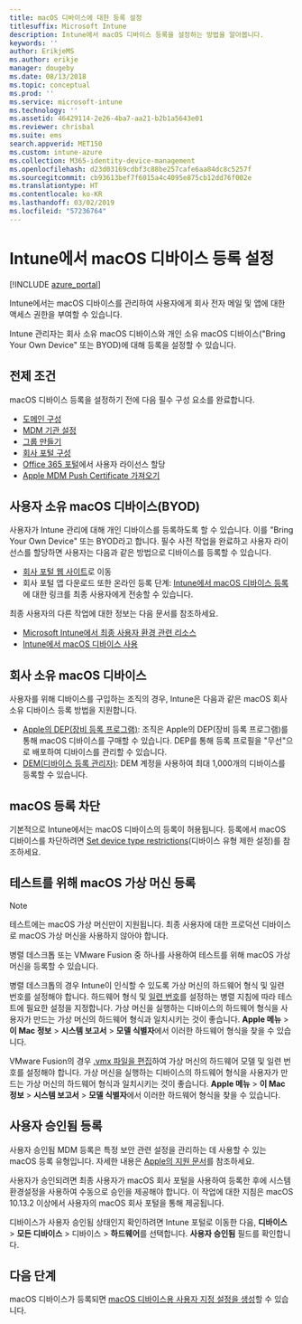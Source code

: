 ```yaml
---
title: macOS 디바이스에 대한 등록 설정
titlesuffix: Microsoft Intune
description: Intune에서 macOS 디바이스 등록을 설정하는 방법을 알아봅니다.
keywords: ''
author: ErikjeMS
ms.author: erikje
manager: dougeby
ms.date: 08/13/2018
ms.topic: conceptual
ms.prod: ''
ms.service: microsoft-intune
ms.technology: ''
ms.assetid: 46429114-2e26-4ba7-aa21-b2b1a5643e01
ms.reviewer: chrisbal
ms.suite: ems
search.appverid: MET150
ms.custom: intune-azure
ms.collection: M365-identity-device-management
ms.openlocfilehash: d23d03169cdbf3c88be257cafe6aa84dc8c5257f
ms.sourcegitcommit: cb93613bef7f6015a4c4095e875cb12dd76f002e
ms.translationtype: HT
ms.contentlocale: ko-KR
ms.lasthandoff: 03/02/2019
ms.locfileid: "57236764"
---
```

# <a name="set-up-enrollment-for-macos-devices-in-intune"></a>Intune에서 macOS 디바이스 등록 설정

[!INCLUDE [azure_portal](./includes/azure_portal.md)]

Intune에서는 macOS 디바이스를 관리하여 사용자에게 회사 전자 메일 및 앱에 대한 액세스 권한을 부여할 수 있습니다.

Intune 관리자는 회사 소유 macOS 디바이스와 개인 소유 macOS 디바이스("Bring Your Own Device" 또는 BYOD)에 대해 등록을 설정할 수 있습니다. 

## <a name="prerequisites"></a>전제 조건

macOS 디바이스 등록을 설정하기 전에 다음 필수 구성 요소를 완료합니다.

- [도메인 구성](custom-domain-name-configure.md)
- [MDM 기관 설정](mdm-authority-set.md)
- [그룹 만들기](groups-add.md)
- [회사 포털 구성](company-portal-app.md)
- [Office 365 포털](http://go.microsoft.com/fwlink/p/?LinkId=698854)에서 사용자 라이선스 할당
- [Apple MDM Push Certificate 가져오기](apple-mdm-push-certificate-get.md)

## <a name="user-owned-macos-devices-byod"></a>사용자 소유 macOS 디바이스(BYOD)

사용자가 Intune 관리에 대해 개인 디바이스를 등록하도록 할 수 있습니다. 이를 "Bring Your Own Device" 또는 BYOD라고 합니다. 필수 사전 작업을 완료하고 사용자 라이선스를 할당하면 사용자는 다음과 같은 방법으로 디바이스를 등록할 수 있습니다.
- [회사 포털 웹 사이트](https://portal.manage.microsoft.com)로 이동
- 회사 포털 앱 다운로드
또한 온라인 등록 단계: [Intune에서 macOS 디바이스 등록](https://docs.microsoft.com/intune-user-help/enroll-your-device-in-intune-macos)에 대한 링크를 최종 사용자에게 전송할 수 있습니다.

최종 사용자의 다른 작업에 대한 정보는 다음 문서를 참조하세요.

- [Microsoft Intune에서 최종 사용자 환경 관련 리소스](end-user-educate.md)
- [Intune에서 macOS 디바이스 사용](/intune-user-help/using-your-macos-device-with-intune)

## <a name="company-owned-macos-devices"></a>회사 소유 macOS 디바이스
사용자를 위해 디바이스를 구입하는 조직의 경우, Intune은 다음과 같은 macOS 회사 소유 디바이스 등록 방법을 지원합니다.
- [Apple의 DEP(장비 등록 프로그램)](device-enrollment-program-enroll-macos.md): 조직은 Apple의 DEP(장비 등록 프로그램)를 통해 macOS 디바이스를 구매할 수 있습니다. DEP를 통해 등록 프로필을 "무선"으로 배포하여 디바이스를 관리할 수 있습니다.
- [DEM(디바이스 등록 관리자)](device-enrollment-manager-enroll.md): DEM 계정을 사용하여 최대 1,000개의 디바이스를 등록할 수 있습니다.

## <a name="block-macos-enrollment"></a>macOS 등록 차단
기본적으로 Intune에서는 macOS 디바이스의 등록이 허용됩니다. 등록에서 macOS 디바이스를 차단하려면 [Set device type restrictions](enrollment-restrictions-set.md)(디바이스 유형 제한 설정)를 참조하세요.

## <a name="enroll-virtual-macos-machines-for-testing"></a>테스트를 위해 macOS 가상 머신 등록

> [!NOTE]
> 테스트에는 macOS 가상 머신만이 지원됩니다. 최종 사용자에 대한 프로덕션 디바이스로 macOS 가상 머신을 사용하지 않아야 합니다. 

병렬 데스크톱 또는 VMware Fusion 중 하나를 사용하여 테스트를 위해 macOS 가상 머신을 등록할 수 있습니다. 

병렬 데스크톱의 경우 Intune이 인식할 수 있도록 가상 머신의 하드웨어 형식 및 일련 번호를 설정해야 합니다. 하드웨어 형식 및 [일련 번호](http://kb.parallels.com/123455)를 설정하는 병렬 지침에 따라 테스트에 필요한 설정을 지정합니다. 가상 머신을 실행하는 디바이스의 하드웨어 형식을 사용자가 만드는 가상 머신의 하드웨어 형식과 일치시키는 것이 좋습니다. **Apple 메뉴** > **이 Mac 정보** > **시스템 보고서** > **모델 식별자**에서 이러한 하드웨어 형식을 찾을 수 있습니다. 

VMware Fusion의 경우 [.vmx 파일을 편집](https://kb.vmware.com/s/article/1014782)하여 가상 머신의 하드웨어 모델 및 일련 번호를 설정해야 합니다. 가상 머신을 실행하는 디바이스의 하드웨어 형식을 사용자가 만드는 가상 머신의 하드웨어 형식과 일치시키는 것이 좋습니다. **Apple 메뉴** > **이 Mac 정보** > **시스템 보고서** > **모델 식별자**에서 이러한 하드웨어 형식을 찾을 수 있습니다. 

## <a name="user-approved-enrollment"></a>사용자 승인됨 등록

사용자 승인됨 MDM 등록은 특정 보안 관련 설정을 관리하는 데 사용할 수 있는 macOS 등록 유형입니다. 자세한 내용은 [Apple의 지원 문서](https://support.apple.com/HT208019)를 참조하세요.

사용자가 승인되려면 최종 사용자가 macOS 회사 포털을 사용하여 등록한 후에 시스템 환경설정을 사용하여 수동으로 승인을 제공해야 합니다. 이 작업에 대한 지침은 macOS 10.13.2 이상에서 사용자의 macOS 회사 포털을 통해 제공됩니다.

디바이스가 사용자 승인됨 상태인지 확인하려면 Intune 포털로 이동한 다음, **디바이스** > **모든 디바이스** &gt; 디바이스 &gt; **하드웨어**를 선택합니다. **사용자 승인됨** 필드를 확인합니다.

## <a name="next-steps"></a>다음 단계

macOS 디바이스가 등록되면 [macOS 디바이스용 사용자 지정 설정을 생성](custom-settings-macos.md)할 수 있습니다.
